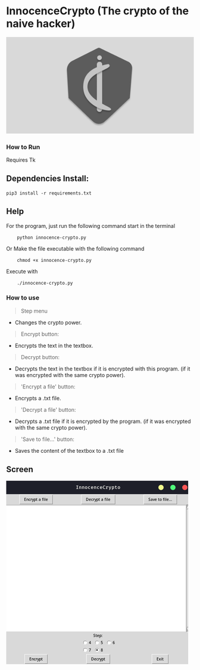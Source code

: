 # InnocenceCrypto (The crypto of the naive hacker)

![icon](assets/ic.png)

### How to Run

Requires Tk

## Dependencies Install:

    pip3 install -r requirements.txt

##  Help

For the program, just run the following command start in the terminal

```console
    python innocence-crypto.py
```

Or Make the file executable with the following command

```console
    chmod +x innocence-crypto.py
```

Execute with
  
```console
    ./innocence-crypto.py
```

### How to use

 > Step menu

   * Changes the crypto power.
 
 > Encrypt button:
    
   * Encrypts the text in the textbox.

 > Decrypt button:

   * Decrypts the text in the textbox if it is encrypted with this program.
     (if it was encrypted with the same crypto power).

  > 'Encrypt a file' button:

   * Encrypts a .txt file.

  > 'Decrypt a file' button:

   * Decrypts a .txt file if it is encrypted by the program.
    (if it was encrypted with the same crypto power).

  > 'Save to file...' button:

   * Saves the content of the textbox to a .txt file

## Screen

![ic-](assets/ic-software.png)
